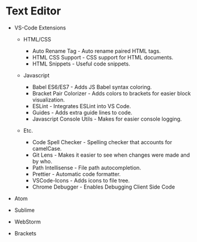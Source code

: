 # Text Editor

- VS-Code Extensions

  - HTML/CSS

    - Auto Rename Tag - Auto rename paired HTML tags.
    - HTML CSS Support - CSS support for HTML documents.
    - HTML Snippets - Useful code snippets.

  - Javascript

    - Babel ES6/ES7 - Adds JS Babel syntax coloring.
    - Bracket Pair Colorizer - Adds colors to brackets for easier block visualization.
    - ESLint - Integrates ESLint into VS Code.
    - Guides - Adds extra guide lines to code.
    - Javascript Console Utils - Makes for easier console logging.

  - Etc.
    - Code Spell Checker - Spelling checker that accounts for camelCase.
    - Git Lens - Makes it easier to see when changes were made and by who.
    - Path Intellisense - File path autocompletion.
    - Prettier - Automatic code formatter.
    - VSCode-Icons - Adds icons to file tree.
    - Chrome Debugger - Enables Debugging Client Side Code

- Atom

- Sublime

- WebStorm

- Brackets
